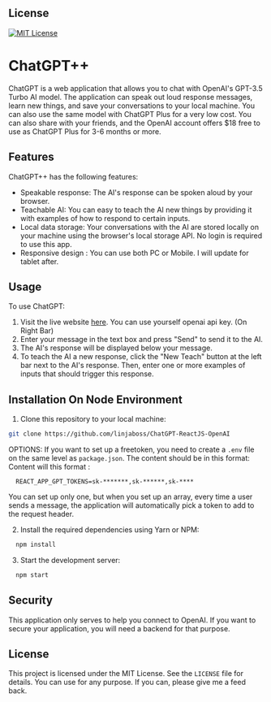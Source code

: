 ## License
[![MIT License](https://img.shields.io/badge/License-MIT-green.svg)](https://choosealicense.com/licenses/mit/)

# ChatGPT++
ChatGPT is a web application that allows you to chat with OpenAI's GPT-3.5 Turbo AI model. The application can speak out loud response messages, learn new things, and save your conversations to your local machine. You can also use the same model with ChatGPT Plus for a very low cost. You can also share with your friends, and the OpenAI account offers $18 free to use as ChatGPT Plus for 3-6 months or more.

## Features
ChatGPT++ has the following features:
- Speakable response: The AI's response can be spoken aloud by your browser.
- Teachable AI: You can easy to teach the AI new things by providing it with examples of how to respond to certain inputs.
- Local data storage: Your conversations with the AI are stored locally on your machine using the browser's local storage API. No login is required to use this app.
- Responsive design : You can use both PC or Mobile. I will update for tablet after.

## Usage
To use ChatGPT:
1. Visit the live website [here](https://github.com/linjaboss/ChatGPT-ReactJS-OpenAI). You can use yourself openai api key. (On Right Bar)
2. Enter your message in the text box and press "Send" to send it to the AI.
3. The AI's response will be displayed below your message.
4. To teach the AI a new response, click the "New Teach" button at the left bar next to the AI's response. Then, enter one or more examples of inputs that should trigger this response.

## Installation On Node Environment
1. Clone this repository to your local machine:
```bash
git clone https://github.com/linjaboss/ChatGPT-ReactJS-OpenAI
```
OPTIONS: If you want to set up a freetoken, you need to create a `.env` file on the same level as `package.json`. The content should be in this format:
Content will this format : 
```
  REACT_APP_GPT_TOKENS=sk-*******,sk-******,sk-****
```
You can set up only one, but when you set up an array, every time a user sends a message, the application will automatically pick a token to add to the request header.

2. Install the required dependencies using Yarn or NPM:
```bash
  npm install
```

3. Start the development server:
```bash
  npm start
```
## Security
This application only serves to help you connect to OpenAI. If you want to secure your application, you will need a backend for that purpose.

## License
This project is licensed under the MIT License. See the `LICENSE` file for details.
You can use for any purpose. If you can, please give me a feed back.
